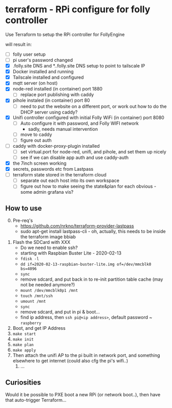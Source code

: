 # terraform - RPi configure for folly controller

Use Terraform to setup the RPi controller for FollyEngine

will result in:
* [ ] folly user setup
* [ ] pi user's password changed
* [x] <hostname>.folly.site DNS and *.<hostname>.folly.site DNS setup to point to tailscale IP
* [x] Docker installed and running
* [x] Tailscale installed and configured
* [x] mqtt server (on host)
* [x] node-red installed (in container) port 1880
  * [ ] replace port publishing with caddy
* [x] pihole instaled (in container) port 80
  * [ ] need to put the website on a different port, or work out how to do the DHCP server using caddy?
* [x] Unifi controller configured with initial Folly WiFi (in container) port 8080
  * [ ] Auto configure it with password, and Folly WIFI network
    * sadly, needs manual intervention
  * [ ] move to caddy
  * [ ] figure out auth
* [ ] caddy with docker-proxy-plugin installed
  * [ ] set virtual.port for node-red, unifi, and pihole, and set them up nicely
  * [ ] see if we can disable app auth and use caddy-auth
* [x] the 7inch screen working
* [x] secrets, passwords etc from Lastpass
* [ ] terraform state stored in the terraform cloud
  * [ ] separate out each host into its own workspace
  * [ ] figure out how to make seeing the state&plan for each obvious - some admin grafana vis?

## How to use

0. Pre-req's
   * https://github.com/nrkno/terraform-provider-lastpass
   * sudo apt-get install lastpass-cli - oh, actually, this needs to be inside the terraform image bbiab
1. Flash the SDCard with XXX
   * Do we need to enable ssh?
   * starting with Raspbian Buster Lite - 2020-02-13
   * `fdisk -l`
   * `dd if=2020-02-13-raspbian-buster-lite.img of=/dev/mmcblk0 bs=4096`
   * `sync`
   * remove sdcard, and put back in to re-init partition table cache (may not be needed anymore?)
   * `mount /dev/mmcblk0p1 /mnt`
   * `touch /mnt/ssh`
   * `umount /mnt`
   * `sync`
   * remove sdcard, and put in pi & boot...
   * find ip address, then `ssh pi@<ip address>`, default password ~ `raspberry`
2. Boot, and get IP Address
3. `make start`
4. `make init`
5. `make plan`
6. `make apply`
7. Then attach the unifi AP to the pi built in network port, and something elsewhere to get internet (could also cfg the pi's wifi..)
   1. ...


## Curiosities

Would it be possible to PXE boot a new RPi (or network boot..), then have that auto-trigger Terraform...
